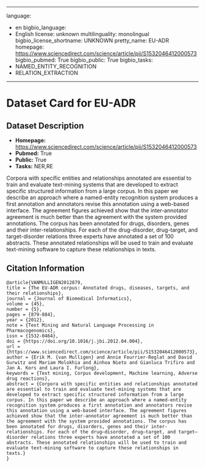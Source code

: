 
---
language: 
- en
bigbio_language: 
- English
license: unknown
multilinguality: monolingual
bigbio_license_shortname: UNKNOWN
pretty_name: EU-ADR
homepage: https://www.sciencedirect.com/science/article/pii/S1532046412000573
bigbio_pubmed: True
bigbio_public: True
bigbio_tasks: 
- NAMED_ENTITY_RECOGNITION
- RELATION_EXTRACTION
---


# Dataset Card for EU-ADR

## Dataset Description

- **Homepage:** https://www.sciencedirect.com/science/article/pii/S1532046412000573
- **Pubmed:** True
- **Public:** True
- **Tasks:** NER,RE


Corpora with specific entities and relationships annotated are essential to train and evaluate text-mining systems that are developed to extract specific structured information from a large corpus. In this paper we describe an approach where a named-entity recognition system produces a first annotation and annotators revise this annotation using a web-based interface. The agreement figures achieved show that the inter-annotator agreement is much better than the agreement with the system provided annotations. The corpus has been annotated for drugs, disorders, genes and their inter-relationships. For each of the drug-disorder, drug-target, and target-disorder relations three experts have annotated a set of 100 abstracts. These annotated relationships will be used to train and evaluate text-mining software to capture these relationships in texts.



## Citation Information

```
@article{VANMULLIGEN2012879,
title = {The EU-ADR corpus: Annotated drugs, diseases, targets, and their relationships},
journal = {Journal of Biomedical Informatics},
volume = {45},
number = {5},
pages = {879-884},
year = {2012},
note = {Text Mining and Natural Language Processing in Pharmacogenomics},
issn = {1532-0464},
doi = {https://doi.org/10.1016/j.jbi.2012.04.004},
url = {https://www.sciencedirect.com/science/article/pii/S1532046412000573},
author = {Erik M. {van Mulligen} and Annie Fourrier-Reglat and David Gurwitz and Mariam Molokhia and Ainhoa Nieto and Gianluca Trifiro and Jan A. Kors and Laura I. Furlong},
keywords = {Text mining, Corpus development, Machine learning, Adverse drug reactions},
abstract = {Corpora with specific entities and relationships annotated are essential to train and evaluate text-mining systems that are developed to extract specific structured information from a large corpus. In this paper we describe an approach where a named-entity recognition system produces a first annotation and annotators revise this annotation using a web-based interface. The agreement figures achieved show that the inter-annotator agreement is much better than the agreement with the system provided annotations. The corpus has been annotated for drugs, disorders, genes and their inter-relationships. For each of the drug–disorder, drug–target, and target–disorder relations three experts have annotated a set of 100 abstracts. These annotated relationships will be used to train and evaluate text-mining software to capture these relationships in texts.}
}

```
